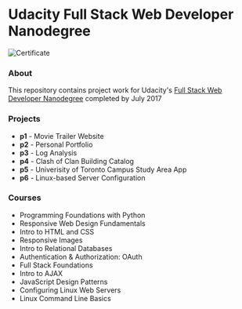 # Udacity Full Stack Web Developer Nanodegree

![Certificate](https://raw.githubusercontent.com/allanbreyes/udacity-full-stack/master/udacity-fsnd-certificate.png)

### About
This repository contains project work for Udacity's [Full Stack Web Developer Nanodegree](https://www.udacity.com/course/nd004) completed by July 2017

### Projects
- **p1** - Movie Trailer Website
- **p2** - Personal Portfolio
- **p3** - Log Analysis
- **p4** - Clash of Clan Building Catalog
- **p5** - Univerisity of Toronto Campus Study Area App
- **p6** - Linux-based Server Configuration

### Courses
- Programming Foundations with Python
- Responsive Web Design Fundamentals
- Intro to HTML and CSS
- Responsive Images
- Intro to Relational Databases
- Authentication & Authorization: OAuth
- Full Stack Foundations
- Intro to AJAX
- JavaScript Design Patterns
- Configuring Linux Web Servers
- Linux Command Line Basics
